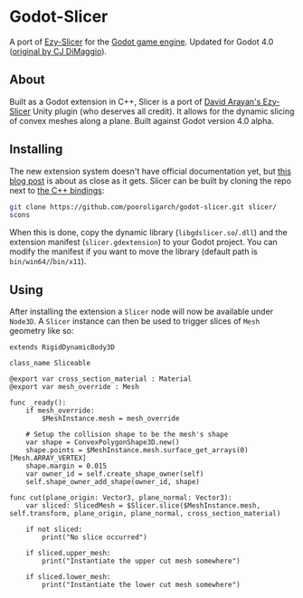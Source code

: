 # Godot-Slicer

A port of [Ezy-Slicer](https://github.com/DavidArayan/ezy-slice) for the [Godot game engine](https://godotengine.org/). Updated for Godot 4.0 ([original by CJ DiMaggio](https://github.com/cj-dimaggio/godot-slicer)).


## About
Built as a Godot extension in C++, Slicer is a port of [David Arayan's Ezy-Slicer](https://github.com/DavidArayan/ezy-slice) Unity plugin (who deserves all credit). It allows for the dynamic slicing of convex meshes along a plane. Built against Godot version 4.0 alpha.

## Installing
The new extension system doesn't have official documentation yet, but [this blog post](https://godotengine.org/article/introducing-gd-extensions) is about as close as it gets. Slicer can be built by cloning the repo next to [the C++ bindings](https://github.com/godotengine/godot-cpp):

```bash
git clone https://github.com/pooroligarch/godot-slicer.git slicer/
scons
```
When this is done, copy the dynamic library (`libgdslicer.so`/`.dll`) and the extension manifest (`slicer.gdextension`) to your Godot project. You can modify the manifest if you want to move the library (default path is `bin/win64/`/`bin/x11`).

## Using
After installing the extension a `Slicer` node will now be available under `Node3D`. A `Slicer` instance can then be used to trigger slices of `Mesh` geometry like so:

```gdscript
extends RigidDynamicBody3D

class_name Sliceable

@export var cross_section_material : Material
@export var mesh_override : Mesh

func _ready():
	if mesh_override:
		$MeshInstance.mesh = mesh_override

	# Setup the collision shape to be the mesh's shape
	var shape = ConvexPolygonShape3D.new()
	shape.points = $MeshInstance.mesh.surface_get_arrays(0)[Mesh.ARRAY_VERTEX]
	shape.margin = 0.015
	var owner_id = self.create_shape_owner(self)
	self.shape_owner_add_shape(owner_id, shape)

func cut(plane_origin: Vector3, plane_normal: Vector3):
	var sliced: SlicedMesh = $Slicer.slice($MeshInstance.mesh, self.transform, plane_origin, plane_normal, cross_section_material)

    if not sliced:
        print("No slice occurred")
    
    if sliced.upper_mesh:
        print("Instantiate the upper cut mesh somewhere")

    if sliced.lower_mesh:
        print("Instantiate the lower cut mesh somewhere")
```
